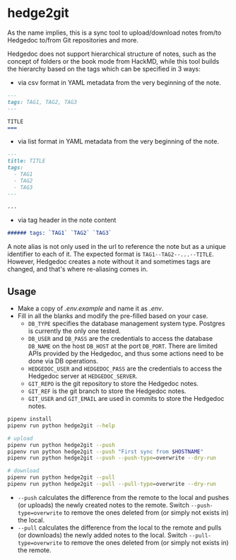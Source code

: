 hedge2git
===

As the name implies, this is a sync tool to upload/download notes from/to Hedgedoc to/from Git repositories and more.

Hedgedoc does not support hierarchical structure of notes, such as the concept of folders or the book mode from HackMD,
while this tool builds the hierarchy based on the tags which can be specified in 3 ways:

- via csv format in YAML metadata from the very beginning of the note.

```markdown
---
tags: TAG1, TAG2, TAG3
---

TITLE
===
```

- via list format in YAML metadata from the very beginning of the note.

```markdown
---
title: TITLE
tags:
  - TAG1
  - TAG2
  - TAG3
---

...
```

- via tag header in the note content

```markdown
###### tags: `TAG1` `TAG2` `TAG3`
```

A note alias is not only used in the url to reference the note but as a unique identifier to each of it.
The expected format is `TAG1--TAG2--...--TITLE`.
However, Hedgedoc creates a note without it and sometimes tags are changed, and that's where re-aliasing comes in.

Usage
---

- Make a copy of *.env.example* and name it as *.env*.
- Fill in all the blanks and modify the pre-filled based on your case.
  - `DB_TYPE` specifies the database management system type. Postgres is currently the only one tested.
  - `DB_USER` and `DB_PASS` are the credentials to access the database `DB_NAME` on the host `DB_HOST`
    at the port `DB_PORT`. There are limited APIs provided by the Hedgedoc, and thus some actions need to be done
    via DB operations.
  - `HEDGEDOC_USER` and `HEDGEDOC_PASS` are the credentials to access the Hedgedoc server at `HEDGEDOC_SERVER`.
  - `GIT_REPO` is the git repository to store the Hedgedoc notes.
  - `GIT_REF` is the git branch to store the Hedgedoc notes.
  - `GIT_USER` and `GIT_EMAIL` are used in commits to store the Hedgedoc notes.

```bash
pipenv install
pipenv run python hedge2git --help

# upload
pipenv run python hedge2git --push
pipenv run python hedge2git --push "First sync from $HOSTNAME"
pipenv run python hedge2git --push --push-type=overwrite --dry-run

# download
pipenv run python hedge2git --pull
pipenv run python hedge2git --pull --pull-type=overwrite --dry-run
```

- `--push` calculates the difference from the remote to the local and pushes (or uploads) the newly created notes
  to the remote. Switch `--push-type=overwrite` to remove the ones deleted from (or simply not exists in) the local.
- `--pull` calculates the difference from the local to the remote and pulls (or downloads) the newly added notes
  to the local. Switch `--pull-type=overwrite` to remove the ones deleted from (or simply not exists in) the remote.
